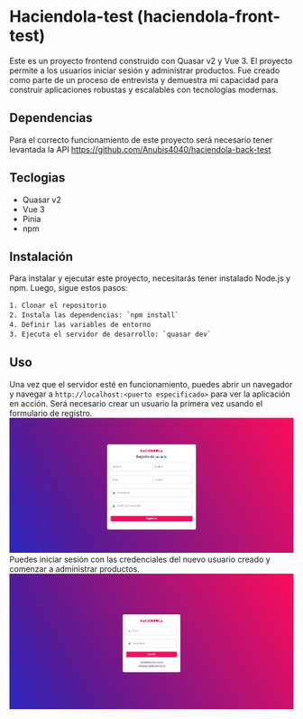 # Haciendola-test (haciendola-front-test)

Este es un proyecto frontend construido con Quasar v2 y Vue 3. El proyecto permite a los usuarios iniciar sesión y administrar productos. Fue creado como parte de un proceso de entrevista y demuestra mi capacidad para construir aplicaciones robustas y escalables con tecnologías modernas.

## Dependencias

Para el correcto funcionamiento de este proyecto será necesario tener levantada la API
https://github.com/Anubis4040/haciendola-back-test

## Teclogias

- Quasar v2
- Vue 3
- Pinia
- npm

## Instalación

Para instalar y ejecutar este proyecto, necesitarás tener instalado Node.js y npm. Luego, sigue estos pasos:

```bash
1. Clonar el repositorio
2. Instala las dependencias: `npm install`
4. Definir las variables de entorno
3. Ejecuta el servidor de desarrollo: `quasar dev`
```

## Uso

Una vez que el servidor esté en funcionamiento, puedes abrir un navegador y navegar a `http://localhost:<puerto especificado>` para ver la aplicación en acción.
Será necesario crear un usuario la primera vez usando el formulario de registro.
![alt text](image.png)
Puedes iniciar sesión con las credenciales del nuevo usuario creado y comenzar a administrar productos.
![alt text](image-1.png)
